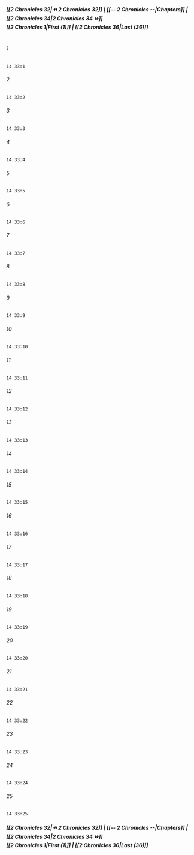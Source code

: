 
##### **[[2 Chronicles 32|⏪ 2 Chronicles 32]] | [[-- 2 Chronicles --|Chapters]] | [[2 Chronicles 34|2 Chronicles 34 ⏩]]**<br>**[[2 Chronicles 1|First (1)]] | [[2 Chronicles 36|Last (36)]]**<br><br>

###### 1
``` verse
14 33:1
```
###### 2
``` verse
14 33:2
```
###### 3
``` verse
14 33:3
```
###### 4
``` verse
14 33:4
```
###### 5
``` verse
14 33:5
```
###### 6
``` verse
14 33:6
```
###### 7
``` verse
14 33:7
```
###### 8
``` verse
14 33:8
```
###### 9
``` verse
14 33:9
```
###### 10
``` verse
14 33:10
```
###### 11
``` verse
14 33:11
```
###### 12
``` verse
14 33:12
```
###### 13
``` verse
14 33:13
```
###### 14
``` verse
14 33:14
```
###### 15
``` verse
14 33:15
```
###### 16
``` verse
14 33:16
```
###### 17
``` verse
14 33:17
```
###### 18
``` verse
14 33:18
```
###### 19
``` verse
14 33:19
```
###### 20
``` verse
14 33:20
```
###### 21
``` verse
14 33:21
```
###### 22
``` verse
14 33:22
```
###### 23
``` verse
14 33:23
```
###### 24
``` verse
14 33:24
```
###### 25
``` verse
14 33:25
```

##### **[[2 Chronicles 32|⏪ 2 Chronicles 32]] | [[-- 2 Chronicles --|Chapters]] | [[2 Chronicles 34|2 Chronicles 34 ⏩]]**<br>**[[2 Chronicles 1|First (1)]] | [[2 Chronicles 36|Last (36)]]**
